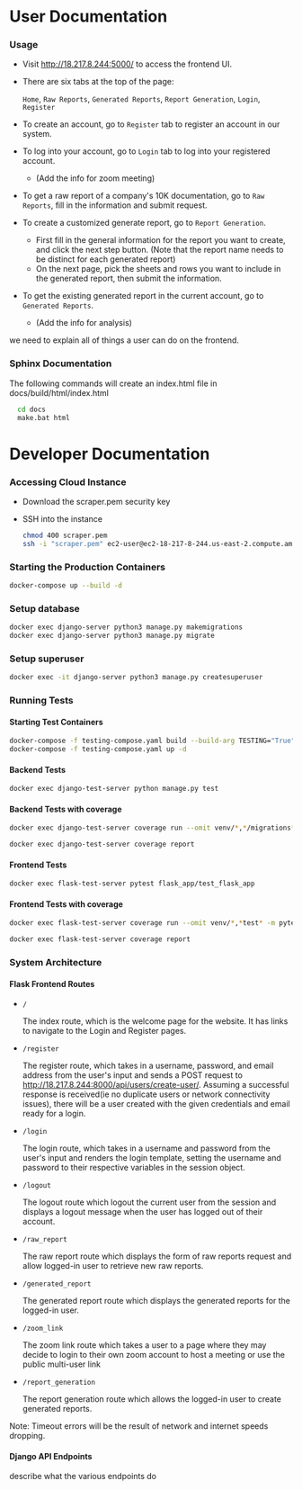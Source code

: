 # User Documentation
### Usage 
* Visit http://18.217.8.244:5000/ to access the frontend UI.
* There are six tabs at the top of the page:
  
  ```Home```, ```Raw Reports```, ```Generated Reports```, ```Report Generation```, ```Login```, ```Register```
* To create an account, go to ```Register``` tab to register an account in our system.
* To log into your account, go to ```Login``` tab to log into your registered account.
  * (Add the info for zoom meeting)
* To get a raw report of a company's 10K documentation, go to ```Raw Reports```, fill in the information and submit request.
* To create a customized generate report, go to ```Report Generation```. 
  * First fill in the general information for the report you want to create, and click the next step button. (Note that the report name needs to be distinct for each generated report) 
  * On the next page, pick the sheets and rows you want to include in the generated report, then submit the information.
* To get the existing generated report in the current account, go to ```Generated Reports```.
  * (Add the info for analysis)

we need to explain all of things a user can do on the frontend.

### Sphinx Documentation
The following commands will create an index.html file in docs/build/html/index.html
```bash
  cd docs
  make.bat html
```

# Developer Documentation

### Accessing Cloud Instance
* Download the scraper.pem security key

* SSH into the instance
    ```bash
    chmod 400 scraper.pem
    ssh -i "scraper.pem" ec2-user@ec2-18-217-8-244.us-east-2.compute.amazonaws.com
    ```

### Starting the Production Containers
```bash
docker-compose up --build -d
```

### Setup database
```bash
docker exec django-server python3 manage.py makemigrations
docker exec django-server python3 manage.py migrate
```

### Setup superuser
```bash
docker exec -it django-server python3 manage.py createsuperuser
```

### Running Tests

#### Starting Test Containers
```bash
docker-compose -f testing-compose.yaml build --build-arg TESTING="True"
docker-compose -f testing-compose.yaml up -d
```

#### Backend Tests
```bash
docker exec django-test-server python manage.py test
```

#### Backend Tests with coverage

```bash
docker exec django-test-server coverage run --omit venv/*,*/migrations*,*test* --source company_schema,report_schema manage.py test

docker exec django-test-server coverage report
```

#### Frontend Tests
```bash
docker exec flask-test-server pytest flask_app/test_flask_app
```

#### Frontend Tests with coverage
```bash
docker exec flask-test-server coverage run --omit venv/*,*test* -m pytest flask_app/test_flask_app.py

docker exec flask-test-server coverage report
```

### System Architecture
#### Flask Frontend Routes

* ```/```
  
  The index route, which is the welcome page for the website. It has links to navigate to the Login and Register pages.

* ```/register```
  
  The register route, which takes in a username, password, and email address from the user's input and sends a POST request to http://18.217.8.244:8000/api/users/create-user/.  Assuming a successful response is received(ie no duplicate users or network connectivity issues), there will be a user created with the given credentials and email ready for a login.

* ```/login```

  The login route, which takes in a username and password from the user's input and renders the login template, setting the username and password to their respective variables in the session object.

* ```/logout```

  The logout route which logout the current user from the session and displays a logout message when the user has logged out of their account.

* ```/raw_report```

  The raw report route which displays the form of raw reports request and allow logged-in user to retrieve new raw reports. 

* ```/generated_report```

  The generated report route which displays the generated reports for the logged-in user.  
* ```/zoom_link```

  The zoom link route which takes a user to a page where they may decide to login to their own zoom account to host a meeting
  or use the public multi-user link
  


* ```/report_generation```

  The report generation route which allows the logged-in user to create generated reports.  

Note:  Timeout errors will be the result of network and internet speeds dropping.

#### Django API Endpoints
describe what the various endpoints do

